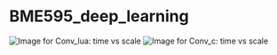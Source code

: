 # BME595_deep_learning
![Image for Conv_lua: time vs scale ](https://github.com/Aayush-Ankit/BME_595_deep_learning/tree/master/HW01/lua.png)
![Image for Conv_c: time vs scale ](https://github.com/Aayush-Ankit/BME_595_deep_learning/tree/master/HW01/c.png)

